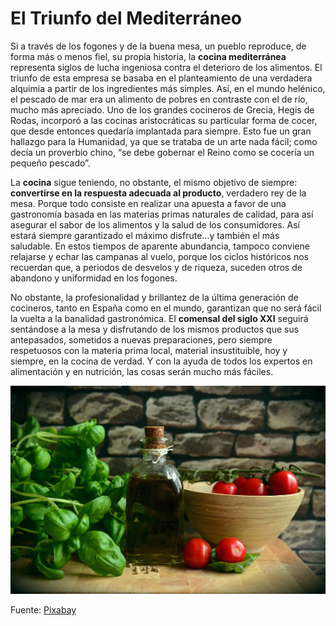 # El Triunfo del Mediterráneo

Si a través de los fogones y de la buena mesa, un pueblo reproduce, de forma más o menos fiel, su propia historia, la **cocina mediterránea** representa siglos de lucha ingeniosa contra el deterioro de los alimentos. El triunfo de esta empresa se basaba en el planteamiento de una verdadera alquimia a partir de los ingredientes más simples. Así, en el mundo helénico, el pescado de mar era un alimento de pobres en contraste con el de río, mucho más apreciado. Uno de los grandes cocineros de Grecia, Hegis de Rodas, incorporó a las cocinas aristocráticas su particular forma de cocer, que desde entonces quedaría implantada para siempre. Esto fue un gran hallazgo para la Humanidad, ya que se trataba de un arte nada fácil; como decía un proverbio chino, “se debe gobernar el Reino como se cocería un pequeño pescado”.

La **cocina** sigue teniendo, no obstante, el mismo objetivo de siempre: **convertirse en la respuesta adecuada al producto**, verdadero rey de la mesa. Porque todo consiste en realizar una apuesta a favor de una gastronomía basada en las materias primas naturales de calidad, para así asegurar el sabor de los alimentos y la salud de los consumidores. Así estará siempre garantizado el máximo disfrute…y también el más saludable. En estos tiempos de aparente abundancia, tampoco conviene relajarse y echar las campanas al vuelo, porque los ciclos históricos nos recuerdan que, a periodos de desvelos y de riqueza, suceden otros de abandono y uniformidad en los fogones.

No obstante, la profesionalidad y brillantez de la última generación de cocineros, tanto en España como en el mundo, garantizan que no será fácil la vuelta a la banalidad gastronómica. El **comensal del siglo XXI** seguirá sentándose a la mesa y disfrutando de los mismos productos que sus antepasados, sometidos a nuevas preparaciones, pero siempre respetuosos con la materia prima local, material insustituible, hoy y siempre, en la cocina de verdad. Y con la ayuda de todos los expertos en alimentación y en nutrición, las cosas serán mucho más fáciles.


![Dieta Mediterránea](img/olive-oil-1412361_1920.jpg "Dieta Mediterránea")


Fuente: [Pixabay](https://pixabay.com/es/aceite-de-oliva-los-tomates-albahaca-1412361/)